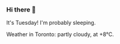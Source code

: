 ### Hi there :wave:

It's Tuesday! I'm probably sleeping.

Weather in Toronto: partly cloudy, at +8°C.
